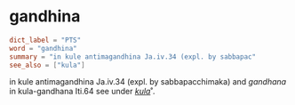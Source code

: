 # gandhina

``` toml
dict_label = "PTS"
word = "gandhina"
summary = "in kule antimagandhina Ja.iv.34 (expl. by sabbapac"
see_also = ["kula"]
```

in kule antimagandhina Ja.iv.34 (expl. by sabbapacchimaka) and *gandhana* in kula\-gandhana Iti.64 see under *[kula](kula.md)*˚.

